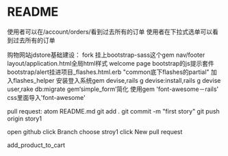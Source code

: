 # README
使用者可以在/account/orders/看到过去所有的订单
使用者在下拉式选单可以看到过去所有的订单

购物网站jdstore基础建设：
fork
挂上bootstrap-sass这个gem
nav/footer
layout/application.html全局html样式
welcome page
bootstrap的js提示套件bootstrap/alert挂进项目_flashes.html.erb
"common底下flashes的partial"
加入flashes_helper
安装登入系统gem devise,rails g devise:install,rails g devise user,rake db:migrate
gem‘simple_form’简化
使用gem 'font-awesome－rails'
css里面导入'font-awesome'


pull request:
atom README.md
git add .
git commit -m "first story"
git push origin story1

open github
click Branch
choose stroy1
click New pull request

 add_product_to_cart
